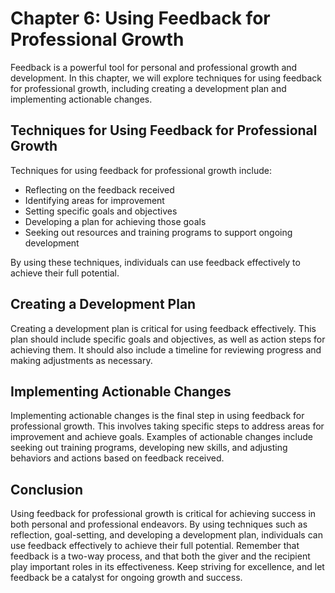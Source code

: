 Chapter 6: Using Feedback for Professional Growth
=================================================

Feedback is a powerful tool for personal and professional growth and development. In this chapter, we will explore techniques for using feedback for professional growth, including creating a development plan and implementing actionable changes.

Techniques for Using Feedback for Professional Growth
-----------------------------------------------------

Techniques for using feedback for professional growth include:

* Reflecting on the feedback received
* Identifying areas for improvement
* Setting specific goals and objectives
* Developing a plan for achieving those goals
* Seeking out resources and training programs to support ongoing development

By using these techniques, individuals can use feedback effectively to achieve their full potential.

Creating a Development Plan
---------------------------

Creating a development plan is critical for using feedback effectively. This plan should include specific goals and objectives, as well as action steps for achieving them. It should also include a timeline for reviewing progress and making adjustments as necessary.

Implementing Actionable Changes
-------------------------------

Implementing actionable changes is the final step in using feedback for professional growth. This involves taking specific steps to address areas for improvement and achieve goals. Examples of actionable changes include seeking out training programs, developing new skills, and adjusting behaviors and actions based on feedback received.

Conclusion
----------

Using feedback for professional growth is critical for achieving success in both personal and professional endeavors. By using techniques such as reflection, goal-setting, and developing a development plan, individuals can use feedback effectively to achieve their full potential. Remember that feedback is a two-way process, and that both the giver and the recipient play important roles in its effectiveness. Keep striving for excellence, and let feedback be a catalyst for ongoing growth and success.
